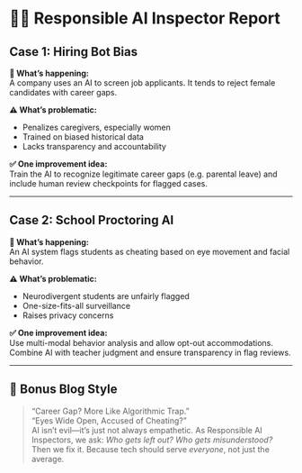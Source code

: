 # 🕵️‍♂️ Responsible AI Inspector Report

## Case 1: Hiring Bot Bias

**🧠 What’s happening:**  
A company uses an AI to screen job applicants. It tends to reject female candidates with career gaps.

**⚠️ What’s problematic:**  
- Penalizes caregivers, especially women  
- Trained on biased historical data  
- Lacks transparency and accountability

**✅ One improvement idea:**  
Train the AI to recognize legitimate career gaps (e.g. parental leave) and include human review checkpoints for flagged cases.

---

## Case 2: School Proctoring AI

**🧠 What’s happening:**  
An AI system flags students as cheating based on eye movement and facial behavior.

**⚠️ What’s problematic:**  
- Neurodivergent students are unfairly flagged  
- One-size-fits-all surveillance  
- Raises privacy concerns

**✅ One improvement idea:**  
Use multi-modal behavior analysis and allow opt-out accommodations. Combine AI with teacher judgment and ensure transparency in flag reviews.

---

## 🎨 Bonus Blog Style

> “Career Gap? More Like Algorithmic Trap.”  
> “Eyes Wide Open, Accused of Cheating?”  
> AI isn’t evil—it’s just not always empathetic. As Responsible AI Inspectors, we ask: *Who gets left out? Who gets misunderstood?* Then we fix it. Because tech should serve *everyone*, not just the average.

